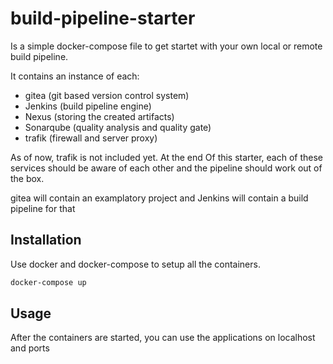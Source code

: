# build-pipeline-starter

Is a simple docker-compose file to get startet with your own local or remote build pipeline.

It contains an instance of each:
- gitea (git based version control system)
- Jenkins (build pipeline engine)
- Nexus (storing the created artifacts)
- Sonarqube (quality analysis and quality gate)
- trafik (firewall and server proxy)

As of now, trafik is not included yet. At the end
Of this starter, each of these services should be aware of each other and the pipeline should work out of the box.

gitea will contain an examplatory project and Jenkins will contain a build pipeline for that 

## Installation

Use docker and docker-compose to setup all the containers. 

```bash
docker-compose up
```

## Usage

After the containers are started, you can use the applications on localhost and ports

```bash

```
